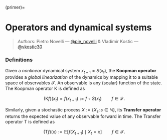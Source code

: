 (primer)=
# Operators and dynamical systems

> _Authors:_ Pietro Novelli — [@pie_novelli](https://twitter.com/pie_novelli) & Vladimir Kostic — [@vkostic30](https://twitter.com/vkostic30)

### Definitions
Given a _nonlinear_ dynamical system $x_{t + 1} = S(x_{t})$, the **Koopman operator** provides a _global linearization_ of the dynamics by mapping it to a suitable space of observables $\mathcal{F}$. An observable is any (scalar) function of the state. The Koopman operator $\mathsf{K}$ is defined as

$$(\mathsf{K}f)(x_{t}) = f(x_{t + 1}) := f \circ S (x_t) \qquad f \in \mathcal{F}.$$

Similarly, given a stochastic process $X:= \{ X_{s} \colon s \in \mathbb{N}\}$, its **Transfer operator** returns the expected value of any observable forward in time. The Transfer operator $\mathsf{T}$ is defined as

$$(\mathsf{T}f)(x) := \mathbb{E}\left[f(X_{t + 1}) \mid X_{t} = x \right] \qquad f \in \mathcal{F}.$$
